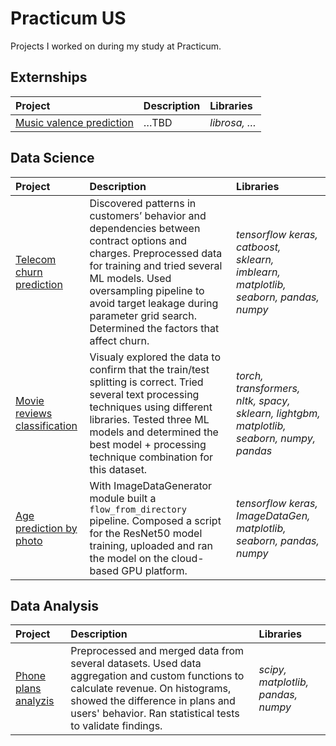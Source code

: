 # Practicum US
Projects I worked on during my study at Practicum.
## Externships
| Project | Description | Libraries  |
|:- |:- |:- |
|[Music valence prediction](https://github.com/WanomiR/practicum/tree/main/Externship%20projects/Music%20valence%20prediction)|…TBD|*librosa, …*|

## Data Science
| Project | Description | Libraries  |
|:- |:- |:- |
|[Telecom churn prediction](https://github.com/WanomiR/practicum/blob/main/DS%20projects/Telecom%20.../telecom-churn-prediction.ipynb)| Discovered patterns in customers’ behavior and dependencies between contract options and charges. Preprocessed data for training and tried several ML models. Used oversampling pipeline to avoid target leakage during parameter grid search. Determined the factors that affect churn. |*tensorflow keras, catboost, sklearn, imblearn, matplotlib, seaborn, pandas, numpy*|
|[Movie reviews classification](https://github.com/WanomiR/practicum/blob/main/DS%20projects/Movie%20reviews%20classification/movie-reviews-classification.ipynb)| Visualy explored the data to confirm that the train/test splitting is correct. Tried several text processing techniques using different libraries. Tested three ML models and determined the best model + processing technique combination for this dataset. | *torch, transformers, nltk, spacy, sklearn, lightgbm, matplotlib, seaborn, numpy, pandas*|
|[Age prediction by photo](link)| With ImageDataGenerator module built a `flow_from_directory` pipeline. Composed a script for the ResNet50 model training, uploaded and ran the model on the cloud-based GPU platform. | *tensorflow keras, ImageDataGen, matplotlib, seaborn, pandas, numpy*|

## Data Analysis
| Project | Description | Libraries  |
|:- |:- |:- |
|[Phone plans analyzis](https://github.com/WanomiR/practicum/blob/main/DA%20projects/Phone%20plans%20analyzis/phone-plans-analyzis.ipynb)| Preprocessed and merged data from several datasets. Used data aggregation and custom functions to calculate revenue. On histograms, showed the difference in plans and users' behavior. Ran statistical tests to validate findings. | *scipy, matplotlib, pandas, numpy* |
